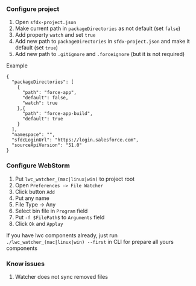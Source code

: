 ### Configure project
1. Open `sfdx-project.json`
2. Make current path in `packageDirectories` as not default (set `false`)
3. Add property `watch` and set `true`
4. Add new path to `packageDirectories` in `sfdx-project.json` and make it default (set `true`)
5. Add new path to `.gitignore` and `.forceignore` (but it is not required)

Example

```
{
  "packageDirectories": [
    {
      "path": "force-app",
      "default": false,
      "watch": true
    },{
      "path": "force-app-build",
      "default": true
    }
  ],
  "namespace": "",
  "sfdcLoginUrl": "https://login.salesforce.com",
  "sourceApiVersion": "51.0"
}
```

### Configure WebStorm
1. Put `lwc_watcher_(mac|linux|win)` to project root
2. Open `Preferences -> File Watcher`
3. Click button `Add`
4. Put any name
5. File Type -> Any
6. Select bin file in `Program` field
7. Put `-f $FilePath$` to `Arguments` field
8. Click `Ok` and `Applay`

If you have lwc components already, just run `./lwc_watcher_(mac|linux|win) --first` in CLI for prepare all yours components

### Know issues
1. Watcher does not sync removed files